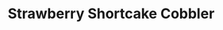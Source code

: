 ---
layout: recipe
title: Strawberry Shortcake Cobbler
category: Dessert
flavor: fruit
servings: 6
prep_time: 20 minutes
cook_time: 30 minutes
description: We loved serving this cobbler to our friends at a summer picnic at Pen Park.
temperature: 350°F
source: Alison Roman
ingredients: |
  **Shortcakes**
  - 1¼ cups (181 grams) all-purpose flour, plus more for the work surface
  - ½ cup (78 grams) coarse yellow cornmeal
  - 2 tablespoons (27.5 grams) light brown sugar
  - 2 tablespoons (25 grams) granulated sugar
  - 1 tablespoon (12 grams) baking powder
  - ¾ teaspoon (2 grams) kosher salt
  - ½ cup (113 grams) unsalted butter, cut into 1-inch pieces, at room temperature
  - ½ cup (113.5 grams) heavy cream

  **Filling**
  - 5 cups (750 grams) strawberries (about 2 quarts), hulled and halved
  - ½ cup (100 grams) granulated sugar
  - 2 tablespoons (14 grams) cornstarch
  - 1 tablespoon (14.5 grams) fresh lime or lemon juice
  - 2 tablespoons (14 grams) heavy cream
  - 2 tablespoons (27.5 grams) light brown sugar

instructions: |
  1. Preheat the oven to 350°F.
  
  2. For the shortcakes: In a large bowl, combine the flour, cornmeal, brown sugar, granulated sugar, baking powder, and salt. Using your hands, incorporate the butter into the flour mixture until no large chunks remain. Add the cream and mix with your hands just until blended. Transfer the dough to a lightly floured work surface and knead just until it is no longer excessively sticky, approximately 2 minutes.
  
  3. Form the dough into a circle about 1 inch thick. Using a 2-inch cookie cutter (or an approximation such as a water glass or mason jar), cut out as many shortcakes as possible. Re-form the scraps to 1 inch thickness and repeat until all the dough is used. Set the shortcakes aside while preparing the filling. If they feel too soft, transfer to the refrigerator.
  
  4. For the filling: In a medium bowl, combine the strawberries with the granulated sugar, cornstarch, and lemon juice. Transfer the berries to a 9-inch cast-iron skillet, pie dish, or cake pan (a 9 x 13-inch baking dish will also work if necessary) and arrange the shortcakes on top.
  
  5. Brush the tops of the shortcakes with the cream and sprinkle with the brown sugar. Bake until the shortcakes are golden brown and the juices of the strawberries have thickened and bubbled up around the edges of the skillet, approximately 25 to 30 minutes.
  
  6. Remove from the oven and allow to cool slightly before serving. This cooling period serves two purposes: it prevents unnecessary mouth burns and allows the juices to set so the dessert is not excessively runny.

notes: |
  - The shortcakes get baked right on top of the strawberries, allowing the berries to release their juices and create a delicious syrupy sauce while roasting.
  - This recipe combines the classic elements of strawberry shortcake in a more efficient, family-style format.
---